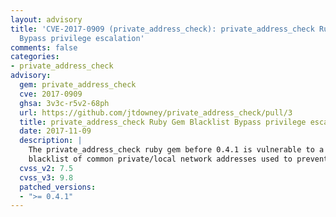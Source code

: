 ```yaml
---
layout: advisory
title: 'CVE-2017-0909 (private_address_check): private_address_check Ruby Gem Blacklist
  Bypass privilege escalation'
comments: false
categories:
- private_address_check
advisory:
  gem: private_address_check
  cve: 2017-0909
  ghsa: 3v3c-r5v2-68ph
  url: https://github.com/jtdowney/private_address_check/pull/3
  title: private_address_check Ruby Gem Blacklist Bypass privilege escalation
  date: 2017-11-09
  description: |
    The private_address_check ruby gem before 0.4.1 is vulnerable to a bypass due to an incomplete
    blacklist of common private/local network addresses used to prevent server-side request forgery.
  cvss_v2: 7.5
  cvss_v3: 9.8
  patched_versions:
  - ">= 0.4.1"
---
```

